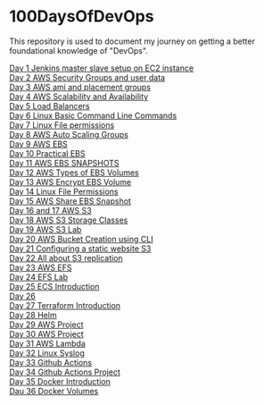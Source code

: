 # 100DaysOfDevOps
This repository is used to document my journey on getting a better foundational knowledge of "DevOps".

[Day 1 Jenkins master slave setup on EC2 instance](https://github.com/zainabmirkar/100DaysOfDevOps/blob/main/AWS/Day1.md) <br/>
[Day 2 AWS Security Groups and user data](https://github.com/zainabmirkar/100DaysOfDevOps/blob/main/AWS/Day2.md) <br/>
[Day 3 AWS ami and placement groups](https://github.com/zainabmirkar/100DaysOfDevOps/blob/main/AWS/Day3.md) <br/>
[Day 4 AWS Scalability and Availability](https://github.com/zainabmirkar/100DaysOfDevOps/blob/main/AWS/Day4.md) <br/>
[Day 5 Load Balancers](https://github.com/zainabmirkar/100DaysOfDevOps/blob/main/AWS/Day%205.md) <br/>
[Day 6 Linux Basic Command Line Commands](https://github.com/zainabmirkar/100DaysOfDevOps/blob/main/Linux/Basics.md) <br/>
[Day 7 Linux File permissions](https://github.com/zainabmirkar/100DaysOfDevOps/blob/main/Linux/file_permissions.md) <br/>
[Day 8 AWS Auto Scaling Groups](https://github.com/zainabmirkar/100DaysOfDevOps/blob/main/AWS/Day%208.md) <br/>
[Day 9 AWS EBS](https://github.com/zainabmirkar/100DaysOfDevOps/blob/main/AWS/Day%209.md) <br/>
[Day 10 Practical EBS](https://github.com/zainabmirkar/100DaysOfDevOps/blob/main/AWS/Day%2010.md) <br/>
[Day 11 AWS EBS SNAPSHOTS](https://github.com/zainabmirkar/100DaysOfDevOps/blob/main/AWS/Day%2011%20EBS%20Snapshots.md) <br/>
[Day 12 AWS Types of EBS Volumes](https://github.com/zainabmirkar/100DaysOfDevOps/blob/main/AWS/Day%2012%20types%20of%20EBS%20Volumes.pdf) <br/>
[Day 13 AWS Encrypt EBS Volume](https://github.com/zainabmirkar/100DaysOfDevOps/blob/main/AWS/Day%2013%20Encrypt%20EBS%20Volume.md) <br/>
[Day 14 Linux File Permissions](https://github.com/zainabmirkar/100DaysOfDevOps/edit/main/Linux/file_permissions.md) <br/>
[Day 15 AWS Share EBS Snapshot](https://github.com/zainabmirkar/100DaysOfDevOps/blob/main/AWS/Day%2015%20Share%20EBS%20Snapshot.md) <br/>
[Day 16 and 17 AWS S3](https://github.com/zainabmirkar/100DaysOfDevOps/blob/main/AWS/Storage/S3/Day%2016%20and%2017%20S3.md) <br/>
[Day 18 AWS S3 Storage Classes](https://github.com/zainabmirkar/100DaysOfDevOps/blob/main/AWS/Storage/S3/Day%2018%20S3%20Storage%20Classes.md) <br/>
[Day 19 AWS S3 Lab](https://github.com/zainabmirkar/100DaysOfDevOps/blob/main/AWS/Storage/S3/Day%2019%20S3%20Lab.md) <br/>
[Day 20 AWS Bucket Creation using CLI](https://github.com/zainabmirkar/100DaysOfDevOps/blob/main/AWS/Storage/S3/Day%2020%20Bucket%20Creation%20using%20CLI.md) <br/>
[Day 21 Configuring a static website S3](https://github.com/zainabmirkar/100DaysOfDevOps/blob/main/AWS/Storage/S3/Day%2021%20Lab%20Configuring%20a%20static%20website%20S3.md) <br/>
[Day 22 All about S3 replication](https://github.com/zainabmirkar/100DaysOfDevOps/blob/main/AWS/Storage/S3/Day%2022%20Replication.md) <br/>
[Day 23 AWS EFS](https://github.com/zainabmirkar/100DaysOfDevOps/blob/main/AWS/Storage/EFS/Day%2023%20EFS%20Introduction.md) <br/>
[Day 24 EFS Lab](https://github.com/zainabmirkar/100DaysOfDevOps/blob/main/AWS/Storage/EFS/Day%2024%20EFS%20Lab.md) <br/>
[Day 25 ECS Introduction](https://github.com/zainabmirkar/100DaysOfDevOps/blob/main/AWS/DockerContainers/ECS/ECS%20Introduction.md) <br/>
[Day 26](https://github.com/zainabmirkar/100DaysOfDevOps/blob/main/AWS/DockerContainers/ECS/Day%2026%20AWS%20ECS%20%2B%20Dynamic%20Port%20Mapping.md)<br/>
[Day 27 Terraform Introduction](https://github.com/zainabmirkar/100DaysOfDevOps/blob/main/Terraform/Day%2027%20Terraform%20Introduction.md)<br/>
[Day 28 Helm](https://github.com/zainabmirkar/100DaysOfDevOps/blob/main/Kubernetes/Helm/Day%2028%20Helm%20and%20Helm%20Charts.md)<br/>
[Day 29 AWS Project](https://github.com/zainabmirkar/100DaysOfDevOps/blob/main/Devops%20Projects/AWS/amplify-react-app.md) <br/>
[Day 30 AWS Project](https://github.com/zainabmirkar/100DaysOfDevOps/blob/main/Devops%20Projects/AWS/Build%20a%20Basic%20Web%20Application.md)<br/>
[Day 31 AWS Lambda](https://github.com/zainabmirkar/100DaysOfDevOps/blob/main/AWS/Serverless/Lambda/Lambda.md) <br/>
[Day 32 Linux Syslog](https://github.com/zainabmirkar/100DaysOfDevOps/blob/main/Linux/Day%2032%20Syslog.md)<br/>
[Day 33 Github Actions](https://github.com/zainabmirkar/100DaysOfDevOps/blob/main/CICD/GitHub%20Actions/Day%2033%20GithubActions.md)<br/>
[Day 34 Github Actions Project](https://github.com/zainabmirkar/100DaysOfDevOps/blob/main/Devops%20Projects/GitHub%20Actions/hello-world-docker-action.md)<br/>
[Day 35 Docker Introduction](https://github.com/zainabmirkar/100DaysOfDevOps/blob/main/Docker/Day%2035%20Docker%20Introduction.md)<br/>
[Dau 36 Docker Volumes](https://github.com/zainabmirkar/100DaysOfDevOps/blob/main/Docker/Day%2036%20Docker%20Volumes.md)<br/>
